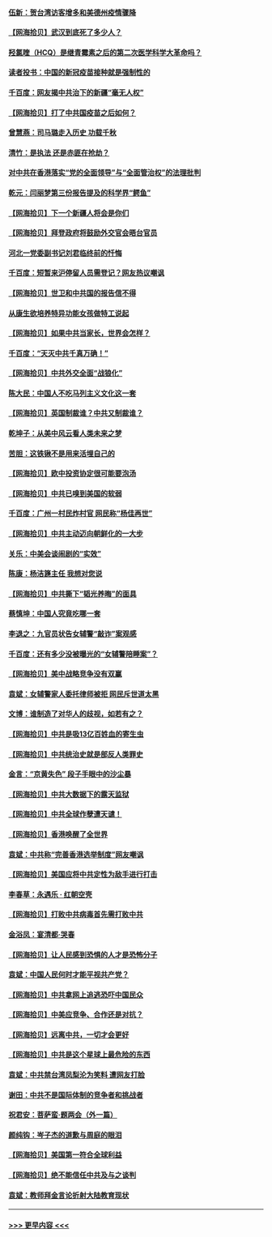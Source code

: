 #### [伍新：贺台湾访客增多和美德州疫情骤降](../pages/nsc993/n12865651.md?t=04092151) 
#### [【网海拾贝】武汉到底死了多少人？](../pages/nsc993/n12863707.md?t=04092151) 
#### [羟氯喹（HCQ）是继青霉素之后的第二次医学科学大革命吗？](../pages/nsc993/n12638564.md?t=04092151) 
#### [读者投书：中国的新冠疫苗接种就是强制性的](../pages/nsc993/n12859932.md?t=04092151) 
#### [千百度：网友揭中共治下的新疆“毫无人权”](../pages/nsc993/n12858385.md?t=04092151) 
#### [【网海拾贝】打了中共国疫苗之后如何？](../pages/nsc993/n12857866.md?t=04092151) 
#### [曾慧燕：司马璐走入历史 功载千秋](../pages/nsc993/n12856996.md?t=04092151) 
#### [清竹：是执法 还是赤匪在抢劫？](../pages/nsc993/n12856952.md?t=04092151) 
#### [对中共在香港落实“党的全面领导”与“全面管治权”的法理批判](../pages/nsc993/n12856929.md?t=04092151) 
#### [乾元：闫丽梦第三份报告提及的科学界“鳄鱼”](../pages/nsc993/n12855985.md?t=04092151) 
#### [【网海拾贝】下一个新疆人将会是你们](../pages/nsc993/n12855864.md?t=04092151) 
#### [【网海拾贝】拜登政府将鼓励外交官会晤台官员](../pages/nsc993/n12853615.md?t=04092151) 
#### [河北一党委副书记刘君临终前的忏悔](../pages/nsc993/n12849420.md?t=04092151) 
#### [千百度：短暂来沪停留人员需登记？网友热议嘲讽](../pages/nsc993/n12853497.md?t=04092151) 
#### [【网海拾贝】世卫和中共国的报告信不得](../pages/nsc993/n12850902.md?t=04092151) 
#### [从康生欲培养特异功能女孩做特工说起](../pages/nsc993/n12849289.md?t=04092151) 
#### [【网海拾贝】如果中共当家长，世界会怎样？](../pages/nsc993/n12848436.md?t=04092151) 
#### [千百度：“天灭中共千真万确！”](../pages/nsc993/n12845659.md?t=04092151) 
#### [【网海拾贝】中共外交全面“战狼化”](../pages/nsc993/n12845607.md?t=04092151) 
#### [陈大民：中国人不吃马列主义文化这一套](../pages/nsc993/n12842496.md?t=04092151) 
#### [【网海拾贝】英国制裁谁？中共又制裁谁？](../pages/nsc993/n12840909.md?t=04092151) 
#### [乾坤子：从美中风云看人类未来之梦](../pages/nsc993/n12840590.md?t=04092151) 
#### [苦胆：这铁锹不是用来活埋自己的](../pages/nsc993/n12839512.md?t=04092151) 
#### [【网海拾贝】欧中投资协定很可能要泡汤](../pages/nsc993/n12835122.md?t=04092151) 
#### [【网海拾贝】中共已嗅到美国的软弱](../pages/nsc993/n12832411.md?t=04092151) 
#### [千百度：广州一村民炸村官 网民称“杨佳再世”](../pages/nsc993/n12832380.md?t=04092151) 
#### [【网海拾贝】中共主动迈向朝鲜化的一大步](../pages/nsc993/n12829887.md?t=04092151) 
#### [关乐：中美会谈闹剧的“实效”](../pages/nsc993/n12826698.md?t=04092151) 
#### [陈康：杨洁篪主任  我想对您说](../pages/nsc993/n12826609.md?t=04092151) 
#### [【网海拾贝】中共撕下“韬光养晦”的面具](../pages/nsc993/n12826459.md?t=04092151) 
#### [蔡慎坤：中国人究竟吃哪一套](../pages/nsc993/n12826010.md?t=04092151) 
#### [李退之：九官员状告女辅警“敲诈”案观感](../pages/nsc993/n12823984.md?t=04092151) 
#### [千百度：还有多少没被曝光的“女辅警陪睡案”？](../pages/nsc993/n12822136.md?t=04092151) 
#### [【网海拾贝】美中战略竞争没有双赢](../pages/nsc993/n12822105.md?t=04092151) 
#### [袁斌：女辅警家人委托律师被拒 网民斥世道太黑](../pages/nsc993/n12822004.md?t=04092151) 
#### [文博：谁制造了对华人的歧视，如若有之？](../pages/nsc993/n12821635.md?t=04092151) 
#### [【网海拾贝】中共是吸13亿百姓血的寄生虫](../pages/nsc993/n12819191.md?t=04092151) 
#### [【网海拾贝】中共统治史就是部反人类罪史](../pages/nsc993/n12816738.md?t=04092151) 
#### [金言：“京黄失色” 段子手眼中的沙尘暴](../pages/nsc993/n12815700.md?t=04092151) 
#### [【网海拾贝】中共大数据下的露天监狱](../pages/nsc993/n12811075.md?t=04092151) 
#### [【网海拾贝】中共全球作孽遭天谴！](../pages/nsc993/n12810258.md?t=04092151) 
#### [【网海拾贝】香港唤醒了全世界](../pages/nsc993/n12809100.md?t=04092151) 
#### [袁斌：中共称“完善香港选举制度”网友嘲讽](../pages/nsc993/n12808994.md?t=04092151) 
#### [【网海拾贝】美国应将中共定性为敌手进行打击](../pages/nsc993/n12806870.md?t=04092151) 
#### [李春草：永遇乐 · 红朝空壳](../pages/nsc993/n12805365.md?t=04092151) 
#### [【网海拾贝】打败中共病毒首先需打败中共](../pages/nsc993/n12803930.md?t=04092151) 
#### [金浴凤：宴清都‧哭春](../pages/nsc993/n12801601.md?t=04092151) 
#### [【网海拾贝】让人民感到恐惧的人才是恐怖分子](../pages/nsc993/n12799347.md?t=04092151) 
#### [袁斌：中国人民何时才能平视共产党？](../pages/nsc993/n12799306.md?t=04092151) 
#### [【网海拾贝】中共拿网上追逃恐吓中国民众](../pages/nsc993/n12796905.md?t=04092151) 
#### [【网海拾贝】中美应竞争、合作还是对抗？](../pages/nsc993/n12794675.md?t=04092151) 
#### [【网海拾贝】远离中共，一切才会更好](../pages/nsc993/n12793572.md?t=04092151) 
#### [【网海拾贝】中共是这个星球上最危险的东西](../pages/nsc993/n12791400.md?t=04092151) 
#### [袁斌：中共禁台湾凤梨沦为笑料 遭网友打脸](../pages/nsc993/n12791335.md?t=04092151) 
#### [谢田：中共不是国际体制的竞争者和挑战者](../pages/nsc993/n12791212.md?t=04092151) 
#### [祝君安：菩萨蛮·题两会（外一篇）](../pages/nsc993/n12786801.md?t=04092151) 
#### [颜纯钩：岑子杰的道歉与周庭的眼泪](../pages/nsc993/n12786775.md?t=04092151) 
#### [【网海拾贝】美国第一符合全球利益](../pages/nsc993/n12786666.md?t=04092151) 
#### [【网海拾贝】绝不能信任中共及与之谈判](../pages/nsc993/n12784266.md?t=04092151) 
#### [袁斌：教师拜金言论折射大陆教育现状](../pages/nsc993/n12783868.md?t=04092151) 

----
#### [ >>> 更早内容 <<< ](../indexes/nsc993-earlier.md)
